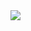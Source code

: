  <img src="https://media.discordapp.net/attachments/1077363198241546303/1302742729104818216/Untitled584_20241103151345.png?ex=67293936&is=6727e7b6&hm=fe35591c222645d682d36bfb803e342c3df02105d3a2b956c33f02c1f1ae2ea3&=&format=webp&quality=lossless&width=604&height=700" />
